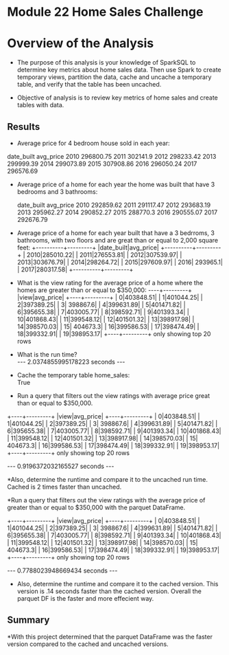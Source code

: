 # Module 22 Home Sales Challenge
# Overview of the Analysis

* The purpose of this analysis is your knowledge of SparkSQL to determine key metrics about home sales data. Then use Spark to create temporary views, partition the data, cache and uncache a temporary table, and verify that the table has been uncached.

* Objective of analysis is to review key metrics of home sales and create tables with data.

## Results
* Average price for 4 bedroom house sold in each year:

 date_built avg_price
       2010 296800.75 
       2011  302141.9
       2012 298233.42
       2013 299999.39
       2014 299073.89
       2015 307908.86
       2016 296050.24
       2017 296576.69


* Average price of a home for each year the home was built that have 3 bedrooms and 3 bathrooms: 
 
    date_built avg_price 
       2010 292859.62 
       2011 291117.47 
       2012 293683.19
       2013 295962.27
       2014 290852.27
       2015  288770.3
       2016 290555.07
       2017 292676.79


* Average price of a home for each year built that have a 3 bedrroms, 3 bathrooms, with two floors and are great than or equal to 2,000 square feet:
+----------+---------+
|date_built|avg_price|
+----------+---------+
|      2010|285010.22|
|      2011|276553.81|
|      2012|307539.97|
|      2013|303676.79|
|      2014|298264.72|
|      2015|297609.97|
|      2016| 293965.1|
|      2017|280317.58|
+----------+---------+

* What is the view rating for the average price of a home where the homes are greater than or equal to $350,000:
----+---------+
|view|avg_price|
+----+---------+
|   0|403848.51|
|   1|401044.25|
|   2|397389.25|
|   3| 398867.6|
|   4|399631.89|
|   5|401471.82|
|   6|395655.38|
|   7|403005.77|
|   8|398592.71|
|   9|401393.34|
|  10|401868.43|
|  11|399548.12|
|  12|401501.32|
|  13|398917.98|
|  14|398570.03|
|  15| 404673.3|
|  16|399586.53|
|  17|398474.49|
|  18|399332.91|
|  19|398953.17|
+----+---------+
only showing top 20 rows
* What is the run time?  
--- 2.0374855995178223 seconds ---

* Cache the temporary table home_sales:  
True

* Run a query that filters out the view ratings with average price great than or equal to $350,000.  

+----+---------+
|view|avg_price|
+----+---------+
|   0|403848.51|
|   1|401044.25|
|   2|397389.25|
|   3| 398867.6|
|   4|399631.89|
|   5|401471.82|
|   6|395655.38|
|   7|403005.77|
|   8|398592.71|
|   9|401393.34|
|  10|401868.43|
|  11|399548.12|
|  12|401501.32|
|  13|398917.98|
|  14|398570.03|
|  15| 404673.3|
|  16|399586.53|
|  17|398474.49|
|  18|399332.91|
|  19|398953.17|
+----+---------+
only showing top 20 rows

--- 0.9196372032165527 seconds ---

*Also, determine the runtime and compare it to the uncached run time. 
Cached is 2 times faster than uncached.

*Run a query that filters out the view ratings with the average price of greater than or equal to $350,000 with the parquet DataFrame.  

+----+---------+
|view|avg_price|
+----+---------+
|   0|403848.51|
|   1|401044.25|
|   2|397389.25|
|   3| 398867.6|
|   4|399631.89|
|   5|401471.82|
|   6|395655.38|
|   7|403005.77|
|   8|398592.71|
|   9|401393.34|
|  10|401868.43|
|  11|399548.12|
|  12|401501.32|
|  13|398917.98|
|  14|398570.03|
|  15| 404673.3|
|  16|399586.53|
|  17|398474.49|
|  18|399332.91|
|  19|398953.17|
+----+---------+
only showing top 20 rows

--- 0.7788023948669434 seconds ---
* Also, determine the runtime and compare it to the cached version.
This version is .14 seconds faster than the cached version.  Overall the parquet DF is the faster and more effecient way.

## Summary
*With this project determined that the parquet DataFrame was the faster version compared to the cached and uncached versions.  
  
